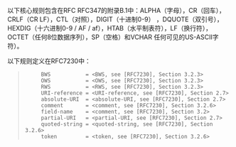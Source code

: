 以下核心规则包含在RFC RFC347的附录B.1中：ALPHA（字母），CR（回车），CRLF（CR LF），CTL（对照），DIGIT（十进制0-9） ，DQUOTE（双引号），HEXDIG（十六进制0-9 / AF / af），HTAB（水平制表符），LF（换行符），OCTET（任何8位数据序列），SP（空格）和VCHAR 任何可见的US-ASCII字符）。

以下规则定义在RFC7230中：

> ```
>      BWS           = <BWS, see [RFC7230], Section 3.2.3>
>      OWS           = <OWS, see [RFC7230], Section 3.2.3>
>      RWS           = <RWS, see [RFC7230], Section 3.2.3>
>      URI-reference = <URI-reference, see [RFC7230], Section 2.7>
>      absolute-URI  = <absolute-URI, see [RFC7230], Section 2.7>
>      comment       = <comment, see [RFC7230], Section 3.2.6>
>      field-name    = <comment, see [RFC7230], Section 3.2>
>      partial-URI   = <partial-URI, see [RFC7230], Section 2.7>     
>      quoted-string = <quoted-string, see [RFC7230], Section 3.2.6>
>      token         = <token, see [RFC7230], Section 3.2.6>
> ```

